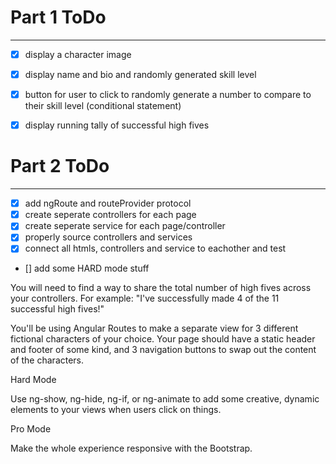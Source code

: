 # Part 1 ToDo
---
- [X] display a character image
- [X] display name and bio and randomly generated skill level
- [X] button for user to click to randomly generate a number to compare to their
skill level (conditional statement)
- [X] display running tally of successful high fives


# Part 2 ToDo
---
- [X] add ngRoute and routeProvider protocol
- [X] create seperate controllers for each page
- [X] create seperate service for each page/controller
- [X] properly source controllers and services
- [X] connect all htmls, controllers and service to eachother and test
- [] add some HARD mode stuff

You will need to find a way to share the total number of high fives across your controllers. For example: "I've successfully made 4 of the 11 successful high fives!"

You'll be using Angular Routes to make a separate view for 3 different fictional characters of your choice. Your page should have a static header and footer of some kind, and 3 navigation buttons to swap out the content of the characters.

Hard Mode

Use ng-show, ng-hide, ng-if, or ng-animate to add some creative, dynamic elements to your views when users click on things.

Pro Mode

Make the whole experience responsive with the Bootstrap.

